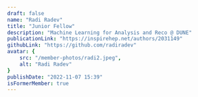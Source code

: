 ```yaml
---
draft: false
name: "Radi Radev"
title: "Junior Fellow"
description: "Machine Learning for Analysis and Reco @ DUNE"
publicationLink: "https://inspirehep.net/authors/2031149"
githubLink: "https://github.com/radiradev"
avatar: {
    src: "/member-photos/radi2.jpeg",
    alt: "Radi Radev"
}
publishDate: "2022-11-07 15:39"
isFormerMember: true
---
```

